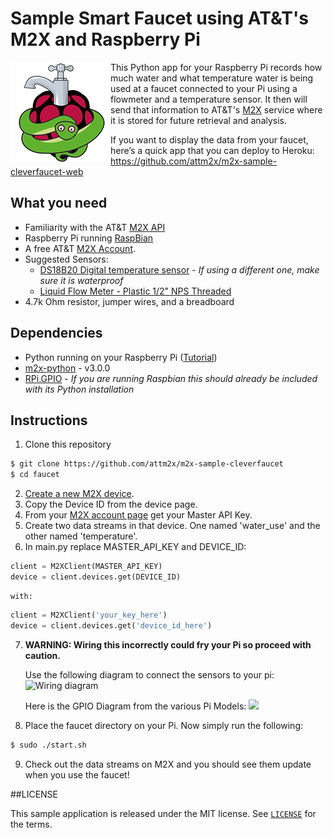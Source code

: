 # Sample Smart Faucet using AT&T's M2X and Raspberry Pi
<img align="left" src="/logo.png"> This Python app for your Raspberry Pi records how much water and what temperature water is being used at a faucet connected to your Pi using a flowmeter and a temperature sensor. It then will send that information to AT&T's [M2X](https://m2x.att.com) service where it is stored for future retrieval and analysis.

If you want to display the data from your faucet, here’s a quick app that you can deploy to Heroku: https://github.com/attm2x/m2x-sample-cleverfaucet-web

## What you need
* Familiarity with the AT&T [M2X API](https://m2x.att.com/developer/documentation/v2/overview)
* Raspberry Pi running [RaspBian](http://www.raspbian.org)
* A free AT&T [M2X Account](https://m2x.att.com/signup).
* Suggested Sensors:
    * [DS18B20 Digital temperature sensor](http://www.adafruit.com/products/381) - _If using a different one, make sure it is waterproof_
    * [Liquid Flow Meter - Plastic 1/2" NPS Threaded](http://www.adafruit.com/product/828)
* 4.7k Ohm resistor, jumper wires, and a breadboard 

## Dependencies

* Python running on your Raspberry Pi ([Tutorial](https://m2x.att.com/developer/tutorials/raspberry))
* [m2x-python](https://github.com/attm2x/m2x-python) - v3.0.0
* [RPi.GPIO](https://pypi.python.org/pypi/RPi.GPIO) - _If you are running Raspbian this should already be included with its Python installation_ 

## Instructions
1. Clone this repository
 
  ```bash
  $ git clone https://github.com/attm2x/m2x-sample-cleverfaucet
  $ cd faucet
  ```

2. [Create a new M2X device](https://m2x.att.com/devices?).
3. Copy the Device ID from the device page.
4. From your [M2X account page](https://m2x.att.com/account#master-keys) get your Master API Key.
5. Create two data streams in that device. One named 'water_use' and the other named 'temperature'.
6. In main.py replace MASTER_API_KEY and DEVICE_ID:
 ```python
client = M2XClient(MASTER_API_KEY)
device = client.devices.get(DEVICE_ID)
```
    with:
 ```python
client = M2XClient('your_key_here')
device = client.devices.get('device_id_here')
```

7. **WARNING: Wiring this incorrectly could fry your Pi so proceed with caution.**

    Use the following diagram to connect the sensors to your pi: ![Wiring diagram](http://i.imgur.com/fOHUP1D.png "Logo Title Text 1")

    Here is the GPIO Diagram from the various Pi Models:
    ![](http://raspi.tv/wp-content/uploads/2014/07/Raspberry-Pi-GPIO-pinouts.png)
8. Place the faucet directory on your Pi. Now simply run the following:
  ```bash
  $ sudo ./start.sh
  ```

9. Check out the data streams on M2X and you should see them update when you use the faucet! 

##LICENSE

This sample application is released under the MIT license. See [`LICENSE`](LICENSE) for the terms.

